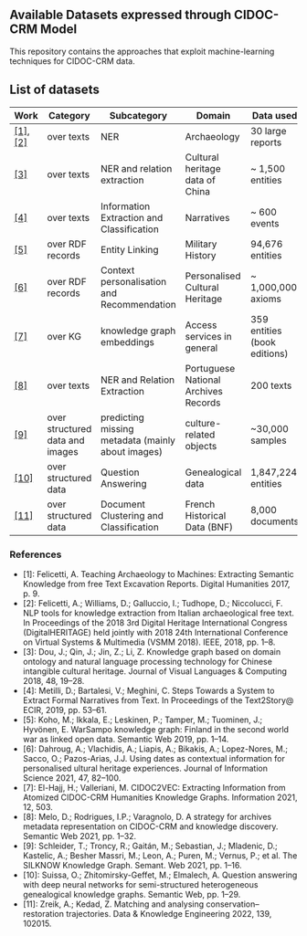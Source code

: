 ## Available Datasets expressed through CIDOC-CRM Model 

This repository contains the approaches  that exploit machine-learning techniques for CIDOC-CRM data. 

## List of datasets

| Work  | Category | Subcategory | Domain  | Data used |
|---|---|---|---|---|
| <a href="#ref-1">[1]</a>, <a href="#ref-2">[2]</a> | over texts | NER | Archaeology  | 30 large reports |
| <a href="#ref-3">[3]</a> | over texts | NER and relation extraction | Cultural heritage data of China | ~ 1,500 entities |
| <a href="#ref-4">[4]</a> | over texts | Information Extraction and Classification | Narratives  | ~ 600 events |
| <a href="#ref-5">[5]</a> | over RDF records | Entity Linking | Military History  | 94,676 entities |
| <a href="#ref-6">[6]</a> | over RDF records | Context personalisation and Recommendation| Personalised Cultural Heritage| ~ 1,000,000 axioms |
| <a href="#ref-7">[7]</a> | over KG | knowledge graph embeddings | Access services in general  | 359 entities (book editions) |
| <a href="#ref-8">[8]</a> | over texts | NER and Relation Extraction | Portuguese National Archives Records | 200 texts |
| <a href="#ref-9">[9]</a> | over structured data and images | predicting missing metadata (mainly about images) | culture-related objects  | ~30,000 samples |
| <a href="#ref-10">[10]</a> | over structured data | Question Answering | Genealogical data | 1,847,224 entities |
| <a href="#ref-11">[11]</a> | over structured data | Document Clustering and Classification | French Historical Data (BNF)  | 8,000 documents |

### References

<ul>
  <li id="ref-1">
    [1]: Felicetti, A. Teaching Archaeology to Machines: Extracting Semantic Knowledge from free Text Excavation Reports. Digital Humanities 2017, p. 9.
  </li>
  <li id="ref-2">
    [2]: Felicetti, A.; Williams, D.; Galluccio, I.; Tudhope, D.; Niccolucci, F. NLP tools for knowledge extraction from Italian archaeological free text. In Proceedings of the 2018 3rd Digital Heritage International Congress (DigitalHERITAGE) held jointly with 2018 24th International Conference on Virtual Systems & Multimedia (VSMM 2018). IEEE, 2018, pp. 1–8.
  </li>
  <li id="ref-3">
    [3]: Dou, J.; Qin, J.; Jin, Z.; Li, Z. Knowledge graph based on domain ontology and natural language processing technology for Chinese intangible cultural heritage. Journal of Visual Languages & Computing 2018, 48, 19–28.
  </li>
  <li id="ref-4">
    [4]: Metilli, D.; Bartalesi, V.; Meghini, C. Steps Towards a System to Extract Formal Narratives from Text. In Proceedings of the Text2Story@ ECIR, 2019, pp. 53–61.
  </li>
  <li id="ref-5">
    [5]: Koho, M.; Ikkala, E.; Leskinen, P.; Tamper, M.; Tuominen, J.; Hyvönen, E. WarSampo knowledge graph: Finland in the second world war as linked open data. Semantic Web 2019, pp. 1–14.
  </li>
   <li id="ref-5">
    [6]: Dahroug, A.; Vlachidis, A.; Liapis, A.; Bikakis, A.; Lopez-Nores, M.; Sacco, O.; Pazos-Arias, J.J. Using dates as contextual information for personalised ultural heritage experiences. Journal of Information Science 2021, 47, 82–100.
  </li>
  <li id="ref-7">
    [7]: El-Hajj, H.; Valleriani, M. CIDOC2VEC: Extracting Information from Atomized CIDOC-CRM Humanities Knowledge Graphs. Information 2021, 12, 503.
  </li>
  <li id="ref-8">
    [8]: Melo, D.; Rodrigues, I.P.; Varagnolo, D. A strategy for archives metadata representation on CIDOC-CRM and knowledge discovery. Semantic Web 2021, pp. 1–32.
  </li>
  <li id="ref-9">
    [9]: Schleider, T.; Troncy, R.; Gaitán, M.; Sebastian, J.; Mladenic, D.; Kastelic, A.; Besher Massri, M.; Leon, A.; Puren, M.; Vernus, P.; et al. The SILKNOW Knowledge Graph. Semant. Web 2021, pp. 1–16.
  </li>
  <li id="ref-10">
    [10]: Suissa, O.; Zhitomirsky-Geffet, M.; Elmalech, A. Question answering with deep neural networks for semi-structured heterogeneous genealogical knowledge graphs. Semantic Web, pp. 1–29.
  </li>
  <li id="ref-11">
    [11]: Zreik, A.; Kedad, Z. Matching and analysing conservation–restoration trajectories. Data & Knowledge Engineering 2022, 139, 102015.
  </li>
</ul>
